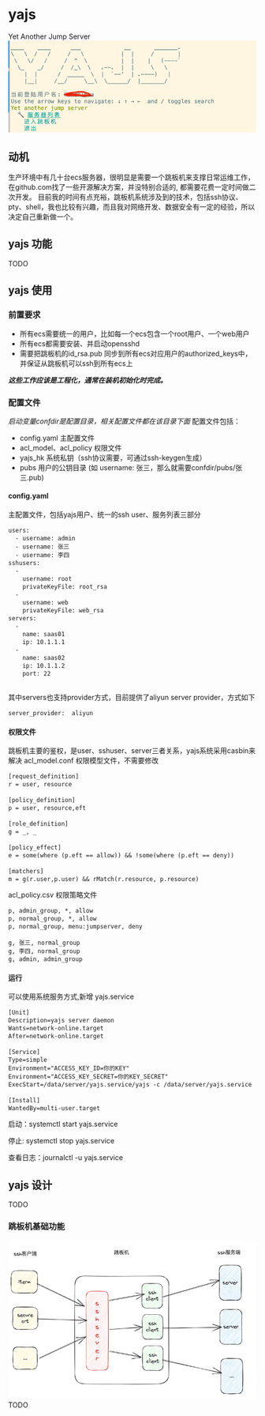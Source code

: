 # yajs
Yet Another Jump Server
![img.png](imgs/overview.png)

## 动机
生产环境中有几十台ecs服务器，很明显是需要一个跳板机来支撑日常运维工作，在github.com找了一些开源解决方案，并没特别合适的,
都需要花费一定时间做二次开发。
目前我的时间有点充裕，跳板机系统涉及到的技术，包括ssh协议、pty、shell，我也比较有兴趣，而且我对网络开发、数据安全有一定的经验，所以决定自己重新做一个。

## yajs 功能
TODO

## yajs 使用

### 前置要求
* 所有ecs需要统一的用户，比如每一个ecs包含一个root用户、一个web用户
* 所有ecs都需要安装、并启动opensshd
* 需要把跳板机的id_rsa.pub 同步到所有ecs对应用户的authorized_keys中，并保证从跳板机可以ssh到所有ecs上

_**这些工作应该是工程化，通常在装机初始化时完成。**_

### 配置文件
_启动变量confdir是配置目录，相关配置文件都在该目录下面_
配置文件包括：
* config.yaml 主配置文件
* acl_model、acl_policy 权限文件
* yajs_hk 系统私钥（ssh协议需要，可通过ssh-keygen生成）
* pubs 用户的公钥目录 (如 username: 张三，那么就需要confdir/pubs/张三.pub)

#### config.yaml
主配置文件，包括yajs用户、统一的ssh user、服务列表三部分
```
users:
  - username: admin
  - username: 张三
  - username: 李四
sshusers:
  -
    username: root
    privateKeyFile: root_rsa
  -
    username: web
    privateKeyFile: web_rsa
servers:
  -
    name: saas01
    ip: 10.1.1.1
  -
    name: saas02
    ip: 10.1.1.2
    port: 22
    
```
其中servers也支持provider方式，目前提供了aliyun server provider，方式如下
```
server_provider:  aliyun
```

#### 权限文件
跳板机主要的鉴权，是user、sshuser、server三者关系，yajs系统采用casbin来解决
acl_model.conf 权限模型文件，不需要修改
```
[request_definition]
r = user, resource

[policy_definition]
p = user, resource,eft

[role_definition]
g = _, _

[policy_effect]
e = some(where (p.eft == allow)) && !some(where (p.eft == deny))

[matchers]
m = g(r.user,p.user) && rMatch(r.resource, p.resource)
```

acl_policy.csv 权限策略文件
```
p, admin_group, *, allow
p, normal_group, *, allow
p, normal_group, menu:jumpserver, deny

g, 张三, normal_group
g, 李四, normal_group
g, admin, admin_group

```

#### 运行
可以使用系统服务方式,新增 yajs.service
```
[Unit]
Description=yajs server daemon
Wants=network-online.target
After=network-online.target

[Service]
Type=simple
Environment="ACCESS_KEY_ID=你的KEY"
Environment="ACCESS_KEY_SECRET=你的KEY_SECRET"
ExecStart=/data/server/yajs.service/yajs -c /data/server/yajs.service

[Install]
WantedBy=multi-user.target
```
启动：systemctl start yajs.service

停止: systemctl stop yajs.service

查看日志：journalctl -u yajs.service

## yajs 设计
TODO

### 跳板机基础功能
![img.png](imgs/basic.png)
TODO